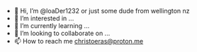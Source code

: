 - 👋 Hi, I’m @loaDer1232 or just some dude from wellington nz
- 👀 I’m interested in ...
- 🌱 I’m currently learning ...
- 💞️ I’m looking to collaborate on ...
- 📫 How to reach me christoeras@proton.me

<!---
loaDer1232/loaDer1232 is a ✨ special ✨ repository because its `README.md` (this file) appears on your GitHub profile.
You can click the Preview link to take a look at your changes.
--->
